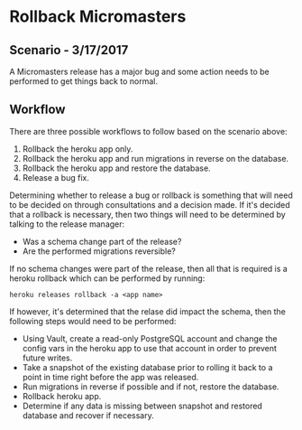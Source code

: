 # Rollback Micromasters

## Scenario - 3/17/2017
A Micromasters release has a major bug and some action needs to be performed to get things back to normal.

## Workflow
There are three possible workflows to follow based on the scenario above:
1. Rollback the heroku app only.
2. Rollback the heroku app and run migrations in reverse on the database.
2. Rollback the heroku app and restore the database.
3. Release a bug fix.

Determining whether to release a bug or rollback is something that will need to be decided on through consultations and a decision made. If it's decided that a rollback is necessary, then two things will need to be determined by talking to the release manager:
- Was a schema change part of the release?
- Are the performed migrations reversible?

If no schema changes were part of the release, then all that is required is a heroku rollback which can be performed by running:

` heroku releases rollback -a <app name> `

If however, it's determined that the relase did impact the schema, then the following steps would need to be performed:
- Using Vault, create a read-only PostgreSQL account and change the config vars in the heroku app to use that account in order to prevent future writes.
- Take a snapshot of the existing database prior to rolling it back to a point in time right before the app was released.
- Run migrations in reverse if possible and if not, restore the database.
- Rollback heroku app.
- Determine if any data is missing between snapshot and restored database and recover if necessary.